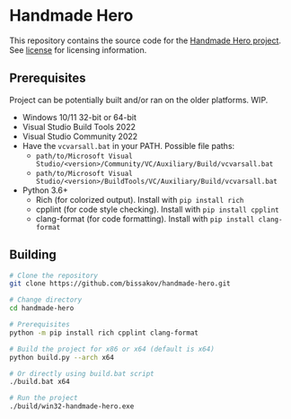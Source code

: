 # Handmade Hero

This repository contains the source code for the [Handmade Hero project](https://handmadehero.org/). See [license](https://github.com/bissakov/handmade-hero/blob/master/LICENSE) for licensing information.

## Prerequisites

Project can be potentially built and/or ran on the older platforms. WIP.

- Windows 10/11 32-bit or 64-bit
- Visual Studio Build Tools 2022
- Visual Studio Community 2022
- Have the `vcvarsall.bat` in your PATH. Possible file paths:
  - `path/to/Microsoft Visual Studio/<version>/Community/VC/Auxiliary/Build/vcvarsall.bat`
  - `path/to/Microsoft Visual Studio/<version>/BuildTools/VC/Auxiliary/Build/vcvarsall.bat`
- Python 3.6+
    - Rich (for colorized output). Install with `pip install rich`
    - cpplint (for code style checking). Install with `pip install cpplint`
    - clang-format (for code formatting). Install with `pip install clang-format`

## Building
```bash
# Clone the repository
git clone https://github.com/bissakov/handmade-hero.git

# Change directory
cd handmade-hero

# Prerequisites
python -m pip install rich cpplint clang-format

# Build the project for x86 or x64 (default is x64)
python build.py --arch x64

# Or directly using build.bat script
./build.bat x64

# Run the project
./build/win32-handmade-hero.exe
```
